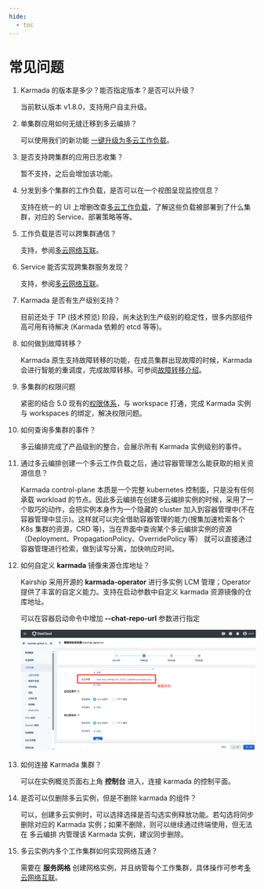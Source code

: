 ```yaml
---
hide:
  - toc
---
```


# 常见问题

1. Karmada 的版本是多少？能否指定版本？是否可以升级？

    当前默认版本 v1.8.0，支持用户自主升级。

2. 单集群应用如何无缝迁移到多云编排？

    可以使用我们的新功能 [一键升级为多云工作负载](../workload/promote.md)。

3. 是否支持跨集群的应用日志收集？

    暂不支持，之后会增加该功能。

4. 分发到多个集群的工作负载，是否可以在一个视图呈现监控信息？

    支持在统一的 UI 上增删改查[多云工作负载](../workload/deployment.md)，了解这些负载被部署到了什么集群，对应的 Service、部署策略等等。

5. 工作负载是否可以跨集群通信？

    支持，参阅[多云网络互联](../../mspider/user-guide/multicluster/cluster-interconnect.md)。

6. Service 能否实现跨集群服务发现？

    支持，参阅[多云网络互联](../../mspider/user-guide/multicluster/cluster-interconnect.md)。

7. Karmada 是否有生产级别支持？

    目前还处于 TP (技术预览) 阶段，尚未达到生产级别的稳定性，很多内部组件高可用有待解决 (Karmada 依赖的 etcd 等等)。

8. 如何做到故障转移？

    Karmada 原生支持故障转移的功能，在成员集群出现故障的时候，Karmada 会进行智能的重调度，完成故障转移。可参阅[故障转移介绍](../failover/failover.md)。

9. 多集群的权限问题

    紧密的结合 5.0 现有的[权限体系](../../ghippo/user-guide/access-control/role.md)，与 workspace 打通，完成 Karmada 实例与 workspaces 的绑定，解决权限问题。

10. 如何查询多集群的事件？

    多云编排完成了产品级别的整合，会展示所有 Karmada 实例级别的事件。

11. 通过多云编排创建一个多云工作负载之后，通过容器管理怎么能获取的相关资源信息？

    Karmada control-plane 本质是一个完整 kubernetes 控制面，只是没有任何承载 workload 的节点。因此多云编排在创建多云编排实例的时候，采用了一个取巧的动作，会把实例本身作为一个隐藏的 cluster 加入到容器管理中(不在容器管理中显示)。这样就可以完全借助容器管理的能力(搜集加速检索各个 K8s 集群的资源，CRD 等)，当在界面中查询某个多云编排实例的资源（Deployment、PropagationPolicy、OverridePolicy 等） 就可以直接通过容器管理进行检索，做到读写分离，加快响应时间。

12. 如何自定义 __karmada__ 镜像来源仓库地址？

    Kairship 采用开源的 __karmada-operator__ 进行多实例 LCM 管理；Operator 提供了丰富的自定义能力。支持在启动参数中自定义 karmada 资源镜像的仓库地址。

    可以在容器启动命令中增加 __--chat-repo-url__ 参数进行指定

    ![add parameter](../../kairship/images/faq01.png)

13. 如何连接 Karmada 集群？

    可以在实例概览页面右上角 __控制台__ 进入，连接 karmada 的控制平面。

14. 是否可以仅删除多云实例，但是不删除 karmada 的组件？

    可以，创建多云实例时，可以选择选择是否勾选实例释放功能。若勾选将同步删除对应的 Karmada 实例；如果不删除，则可以继续通过终端使用，但无法在 多云编排 内管理该 Karmada 实例，建议同步删除。

15. 多云实例内多个工作集群如何实现网络互通？

    需要在 __服务网格__ 创建网格实例，并且纳管每个工作集群，具体操作可参考[多云网络互联](../../mspider/user-guide/multicluster/cluster-interconnect.md)。
